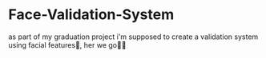 # Face-Validation-System
as part of my graduation project i'm supposed to create a validation system using facial features🥸, her we go🤷‍♂️
